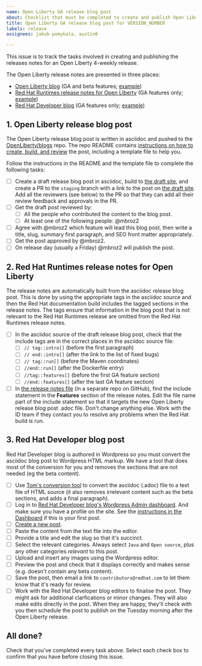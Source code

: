```yaml
---
name: Open Liberty GA release blog post
about: Checklist that must be completed to create and publish Open Liberty release notes.
title: Open Liberty GA release blog post for VERSION_NUMBER
labels: release
assignees: jakub-pomykala, austin0

---
```


This issue is to track the tasks involved in creating and publishing the releases notes for an Open Liberty 4-weekly release.

The Open Liberty release notes are presented in three places:
- [Open Liberty blog](https://openliberty.io/blog/) (GA and beta features; [example](https://openliberty.io/blog/2020/05/07/EJB-persistent-timers-20005.html))
- [Red Hat Runtimes release notes for Open LIberty](https://access.redhat.com/documentation/en-us/open_liberty/2020/) (GA features only; [example](https://access.redhat.com/documentation/en-us/open_liberty/2020/html/release_notes_for_open_liberty_20.0.0.5_on_red_hat_openshift_container_platform/features))
- [Red Hat Developer blog](https://developers.redhat.com/blog/) (GA features only; [example](https://developers.redhat.com/blog/2020/05/13/open-liberty-20-0-0-5-brings-updates-to-ejb-persistent-timers-coordination-and-failover-across-members/))


## 1. Open Liberty release blog post

The Open Liberty release blog post is written in asciidoc and pushed to the [OpenLiberty/blogs](https://github.com/openliberty/blogs) repo. The repo README contains [instructions on how to create, build, and review](https://github.com/OpenLiberty/blogs/blob/prod/README.md) the post, including a template file to help you.

Follow the instructions in the README and the template file to complete the following tasks:

- [ ] Create a draft release blog post in asciidoc, build to [the draft site](https://draft-openlibertyio.mybluemix.net/blog/), and create a PR to the `staging` branch with a link to the post on [the draft site](https://draft-openlibertyio.mybluemix.net/blog/). Add all the reviewers (see below) to the PR so that they can add all their review feedback and approvals in the PR.
- [ ] Get the draft post reviewed by:
  - [ ] All the people who contributed the content to the blog post.
  - [ ] At least one of the following people: @mbroz2
- [ ] Agree with @mbroz2 which feature will lead this blog post, then write a title, slug, summary first paragraph, and SEO front matter appropriately.
- [ ] Get the post approved by @mbroz2.
- [ ] On release day (usually a Friday) @mbroz2 will publish the post.

## 2. Red Hat Runtimes release notes for Open Liberty

The release notes are automatically built from the asciidoc release blog post. This is done by using the appropriate tags in the asciidoc source and then the Red Hat documentation build includes the tagged sections in the release notes. The tags ensure that information in the blog post that is not relevant to the Red Hat Runtimes release are omitted from the Red Hat Runtimes release notes.

- [ ] In the asciidoc source of the draft release blog post, check that the include tags are in the correct places in the asciidoc source file:
  - [ ] `// tag::intro[]` (before the first paragraph)
  - [ ] `// end::intro[]` (after the link to the list of fixed bugs)
  - [ ] `// tag::run[]` (before the Maven coordinates)
  - [ ] `//end::run[]` (after the Dockerfile entry)
  - [ ] `//tag::features[]` (before the first GA feature section)
  - [ ] `//end::features[]` (after the last GA feature section)
- [ ] In [the release notes file](https://raw.githubusercontent.com/PurpleLiberty/docs/master/releasenotes/master-remote.adoc) (in a separate repo on GitHub), find the include statement in the **Features** section of the release notes. Edit the file name part of the include statement so that it targets the new Open Liberty release blog post .adoc file. Don't change anything else. Work with the ID team if they contact you to resolve any problems when the Red Hat build is run.

## 3. Red Hat Developer blog post

Red Hat Developer blog is authored in Wordpress so you must convert the asciidoc blog post to Wordpress HTML markup. We have a tool that does most of the conversion for you and removes the sections that are not needed (eg the beta content).

- [ ] Use [Tom's conversion tool](https://github.ibm.com/was-WASdev/asciidoc-to-wordpresshtml) to convert the asciidoc (.adoc) file to a text file of HTML source (it also removes irrelevant content such as the beta sections, and adds a final paragraph).
- [ ] Log in to [Red Hat Developer blog's Wordpress Admin dashboard](https://developers.redhat.com/blog/wp-login.php). And make sure you have a profile on the site. See the [instructions in the Dashboard](https://developers.redhat.com/blog/wp-admin/index.php) if this is your first post.
- [ ] [Create a new post](https://developers.redhat.com/blog/wp-admin/post-new.php).
- [ ] Paste the content from the text file into the editor.
- [ ] Provide a title and edit the slug so that it's succinct.
- [ ] Select the relevant categories. Always select `Java` and `Open source`, plus any other categories _relevant_  to this post.
- [ ] Upload and insert any images using the Wordpress editor.
- [ ] Preview the post and check that it displays correctly and makes sense (e.g. doesn't contain any beta content).
- [ ] Save the post, then email a link to `contributors@redhat.com` to let them know that it's ready for review.
- [ ] Work with the Red Hat Developer blog editors to finalise the post. They might ask for additional clarfications or minor changes. They will also make edits directly in the post. When they are happy, they'll check with you then schedule the post to publish on the Tuesday morning after the Open Liberty release.

## All done?

Check that you've completed every task above. Select each check box to confirm that you have before closing this issue.
